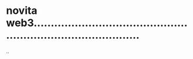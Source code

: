 # novita web3....................................................................................
..
